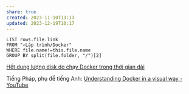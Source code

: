 ```yaml
---
share: true
created: 2023-11-10T13:13
updated: 2023-12-19T10:17
---
```


```dataview
LIST rows.file.link
FROM "✍️Lập trình/Docker" 
WHERE file.name!=this.file.name
GROUP BY split(file.folder, "/")[2]
```

[Hết dung lượng disk do chạy Docker trong thời gian dài](https://viblo.asia/p/het-dung-luong-disk-do-chay-docker-trong-thoi-gian-dai-oK9Vyze94QR#comment-bXP4WgPr47G)

Tiếng Pháp, phụ đề tiếng Anh: [Understanding Docker in a visual way - YouTube](https://www.youtube.com/playlist?list=PLmw3X80dPdlyRV2EUKnFOvBACs_tcArd0)